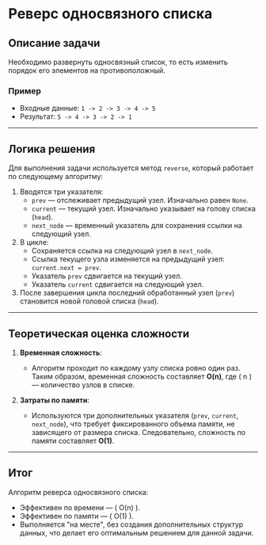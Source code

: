 # Реверс односвязного списка

## Описание задачи

Необходимо развернуть односвязный список, то есть изменить порядок его элементов на противоположный.

### Пример
- Входные данные: `1 -> 2 -> 3 -> 4 -> 5`
- Результат: `5 -> 4 -> 3 -> 2 -> 1`

---

## Логика решения

Для выполнения задачи используется метод `reverse`, который работает по следующему алгоритму:
1. Вводятся три указателя:
   - `prev` — отслеживает предыдущий узел. Изначально равен `None`.
   - `current` — текущий узел. Изначально указывает на голову списка (`head`).
   - `next_node` — временный указатель для сохранения ссылки на следующий узел.
2. В цикле:
   - Сохраняется ссылка на следующий узел в `next_node`.
   - Ссылка текущего узла изменяется на предыдущий узел: `current.next = prev`.
   - Указатель `prev` сдвигается на текущий узел.
   - Указатель `current` сдвигается на следующий узел.
3. После завершения цикла последний обработанный узел (`prev`) становится новой головой списка (`head`).

---

## Теоретическая оценка сложности

1. **Временная сложность**:
   - Алгоритм проходит по каждому узлу списка ровно один раз. Таким образом, временная сложность составляет **O(n)**, где \( n \) — количество узлов в списке.

2. **Затраты по памяти**:
   - Используются три дополнительных указателя (`prev`, `current`, `next_node`), что требует фиксированного объема памяти, не зависящего от размера списка. Следовательно, сложность по памяти составляет **O(1)**.

---

## Итог

Алгоритм реверса односвязного списка:
- Эффективен по времени — \( O(n) \).
- Эффективен по памяти — \( O(1) \).
- Выполняется "на месте", без создания дополнительных структур данных, что делает его оптимальным решением для данной задачи.
